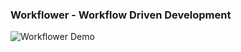 ### Workflower - Workflow Driven Development

![Workflower Demo](https://s3.amazonaws.com/workflowerapp/workflower-demo-750.gif)
